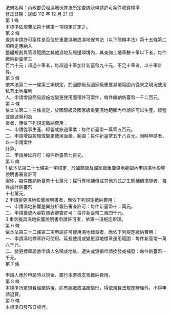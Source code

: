 法規名稱：內政部受理濕地保育法所定查詢及申請許可案件收費標準  
修正日期：民國 112 年 12 月 21 日  
第 1 條  
本標準依規費法第十條第一項規定訂定之。  
第 2 條  
查詢申請許可案件是否位於重要濕地或濕地保育法（以下簡稱本法）第十五條第二項所定應納入  
整體規劃與管理範圍之其他濕地及周邊環境內，其查詢土地筆數十筆以下者，每件繳納新臺幣三  
百六十元；超過十筆者，每超過十筆加計新臺幣九十元，不足十筆者，以十筆計算。  
第 3 條  
依本法第二十一條第三項規定，於國際級及國家級重要濕地範圍內從來之現況使用私有土地權利  
人，申請增設簡易設施或變更使用面積許可案件，每件繳納新臺幣一千二百元。  
第 4 條  
依本法第二十三條規定，於國際級及國家級重要濕地範圍內申請許可以生產、經營或旅遊營利為  
業者，應依下列規定繳納費用：  
一、申請從事生產、經營或旅遊事業：每件新臺幣一萬零五百元。  
二、申請增設設施或變更使用面積、範圍：每件新臺幣五千八百元。同時申請者，以一申請案件  
計算。  
三、申請展延許可：每件新臺幣七百元。  
第 5 條  
1 依本法第二十七條第一項規定，於國際級及國家級重要濕地範圍內申請濕地影響說明書審查許可  
案件，每件繳納新臺幣十七萬元；採行異地補償或其他方式之生態補償措施者，每件加計新臺幣  
十七萬元。  
2 申請變更濕地影響說明書者，應依下列規定繳納費用：  
一、申請濕地影響差異分析報告審查許可：每件新臺幣十二萬元。  
二、申請變更內容對照表審查許可：每件新臺幣二萬四千元。  
3 重新擬具濕地影響說明書申請許可者，依第一項規定辦理。  
第 6 條  
依本法第三十二條第二項申請許可使用濕地標章者，應依下列規定繳納費用：  
一、申請濕地標章許可使用、延長使用或變更濕地標章運用範圍：每件新臺幣一萬六千元。  
二、變更標章證書申請人名稱或地址、遺失或毀損申請換發或補發：每件新臺幣一千元。  
第 7 條  


申請人應於申請時以現金、銀行本票或支票繳納費用。  
第 8 條  
本標準所定規費經繳納後，除有誤繳或溢繳情形，得依規費法規定辦理外，不得申請退費。  
第 9 條  
本標準自發布日施行。  


